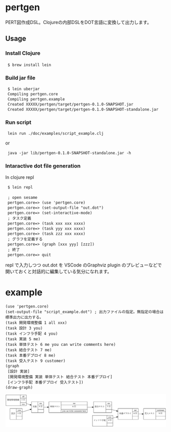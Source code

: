 # pertgen

PERT図作成DSL。Clojureの内部DSLをDOT言語に変換して出力します。

## Usage

### Install Clojure

`` $ brew install lein``

### Build jar file

```
 $ lein uberjar
 Compiling pertgen.core
 Compiling pertgen.example
 Created XXXXX/pertgen/target/pertgen-0.1.0-SNAPSHOT.jar
 Created XXXXX/pertgen/target/pertgen-0.1.0-SNAPSHOT-standalone.jar
```
### Run script
```
 lein run ./doc/examples/script_example.clj
```
or
```
 java -jar lib/pertgen-0.1.0-SNAPSHOT-standalone.jar -h
```

### Intaractive dot file generation

In clojure repl
```
 $ lein repl

 ; open sesame
 pertgen.core=> (use 'pertgen.core)
 pertgen.core=> (set-output-file "out.dot")
 pertgen.core=> (set-interactive-mode)
 ; タスク定義
 pertgen.core=> (task xxx xxx xxxx)
 pertgen.core=> (task yyy xxx xxxx)
 pertgen.core=> (task zzz xxx xxxx)
 ; グラフを定義する
 pertgen.core=> (graph [xxx yyy] [zzz])
 ; 終了
 pertgen.core=> quit
```
repl で入力しつつ out.dot を VSCode のGraphviz plugin のプレビューなどで開いておくと対話的に編集している気分になれます。

# example

```
(use 'pertgen.core)
(set-output-file "script_example.dot") ; 出力ファイルの指定。無指定の場合は標準出力に出力する。
(task 開発環境整備 1 all xxx)
(task 設計 3 you)
(task インフラ手配 4 you)
(task 実装 5 me)
(task 単体テスト 6 me you can write comments here)
(task 結合テスト 7 me)
(task 本番デプロイ 8 me)
(task 受入テスト 9 customer)
(graph
 [設計 実装]
 [開発環境整備 実装 単体テスト 結合テスト 本番デプロイ]
 [インフラ手配 本番デプロイ 受入テスト])
(draw-graph)
```

![グラフ](https://github.com/hirumadevil666/pertgen/raw/master/doc/examples/script_example.png)
